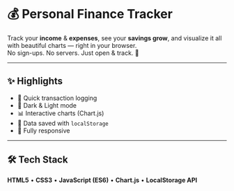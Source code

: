 # 💰 Personal Finance Tracker

Track your **income** & **expenses**, see your **savings grow**, and visualize it all with beautiful charts — right in your browser.  
No sign-ups. No servers. Just open & track. 🚀

---

## ✨ Highlights
- 📝 Quick transaction logging  
- 🎨 Dark & Light mode  
- 📊 Interactive charts (Chart.js)  
- 💾 Data saved with `localStorage`  
- 📱 Fully responsive  

---

## 🛠 Tech Stack
**HTML5** • **CSS3** • **JavaScript (ES6)** • **Chart.js** • **LocalStorage API**
